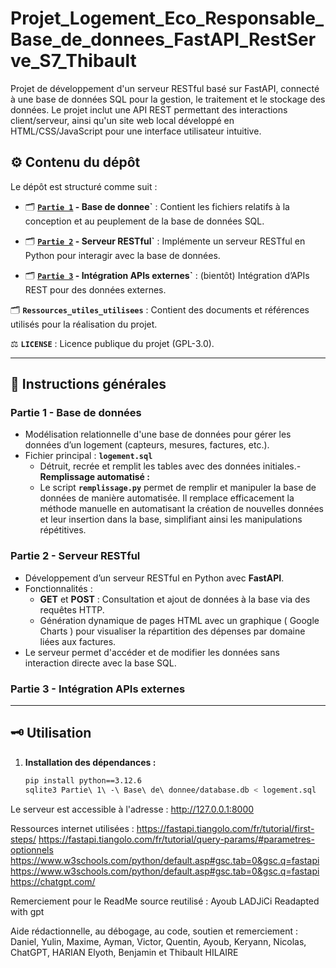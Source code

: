 # Projet_Logement_Eco_Responsable_Base_de_donnees_FastAPI_RestServe_S7_Thibault

Projet de développement d'un serveur RESTful basé sur FastAPI, connecté à une base de données SQL pour la gestion, le traitement et le stockage des données. Le projet inclut une API REST permettant des interactions client/serveur, ainsi qu'un site web local développé en HTML/CSS/JavaScript pour une interface utilisateur intuitive.

## ⚙️​ Contenu du dépôt

Le dépôt est structuré comme suit :

+ 🗂️​ **[`Partie 1`](https://github.com/Vladislav-Levovitch-Polytech-Sorbonne/Projet_Logement_Eco_Responsable_Base_de_donnees_FastAPI_RestServe_S7_Thibault/tree/main/Partie%201%20-%20Base%20de%20donnee) - Base de donnee`** : Contient les fichiers relatifs à la conception et au peuplement de la base de données SQL.

+ 🗂️​ **[`Partie 2`](https://github.com/Vladislav-Levovitch-Polytech-Sorbonne/Projet_Logement_Eco_Responsable_Base_de_donnees_FastAPI_RestServe_S7_Thibault/tree/main/Partie%202%20-%20Serveur%20RESTful) - Serveur RESTful`** : Implémente un serveur RESTful en Python pour interagir avec la base de données.

+ 🗂️​ **[`Partie 3`](https://github.com/Vladislav-Levovitch-Polytech-Sorbonne/Projet_Logement_Eco_Responsable_Base_de_donnees_FastAPI_RestServe_S7_Thibault/tree/main/Partie%202%20-%20Serveur%20RESTful) - Intégration APIs externes`** : (bientôt) Intégration d’APIs REST pour des données externes.

🗂️​ **`Ressources_utiles_utilisees`** : Contient des documents et références utilisés pour la réalisation du projet.

⚖️​ **`LICENSE`** : Licence publique du projet (GPL-3.0).

---

## 🎯 Instructions générales

### Partie 1 - Base de données
- Modélisation relationnelle d'une base de données pour gérer les données d’un logement (capteurs, mesures, factures, etc.).
- Fichier principal : **`logement.sql`**
  - Détruit, recrée et remplit les tables avec des données initiales.- 
**Remplissage automatisé :**
  - Le script **`remplissage.py`** permet de remplir et manipuler la base de données de manière automatisée. Il remplace efficacement la méthode manuelle en automatisant la création de nouvelles données et leur insertion dans la base, simplifiant ainsi les manipulations répétitives.

### Partie 2 - Serveur RESTful
- Développement d’un serveur RESTful en Python avec **FastAPI**.
- Fonctionnalités :
  - **GET** et **POST** : Consultation et ajout de données à la base via des requêtes HTTP.
  - Génération dynamique de pages HTML avec un graphique ( Google Charts ) pour visualiser la répartition des dépenses par domaine liées aux factures.
- Le serveur permet d'accéder et de modifier les données sans interaction directe avec la base SQL.

### Partie 3 - Intégration APIs externes

---

## 🗝️​ Utilisation

1. **Installation des dépendances :**
    ```bash
    pip install python==3.12.6
    sqlite3 Partie\ 1\ -\ Base\ de\ donnee/database.db < logement.sql

Le serveur est accessible à l'adresse : http://127.0.0.1:8000

Ressources internet utilisées :
https://fastapi.tiangolo.com/fr/tutorial/first-steps/
https://fastapi.tiangolo.com/fr/tutorial/query-params/#parametres-optionnels
https://www.w3schools.com/python/default.asp#gsc.tab=0&gsc.q=fastapi
https://www.w3schools.com/python/default.asp#gsc.tab=0&gsc.q=fastapi
https://chatgpt.com/

Remerciement pour le ReadMe source reutilisé : Ayoub LADJiCi 
Readapted with gpt

Aide rédactionnelle, au débogage, au code, soutien et remerciement : Daniel, Yulin, Maxime, Ayman, Victor, Quentin, Ayoub, Keryann, Nicolas, ChatGPT, HARIAN Elyoth, Benjamin et Thibault HILAIRE